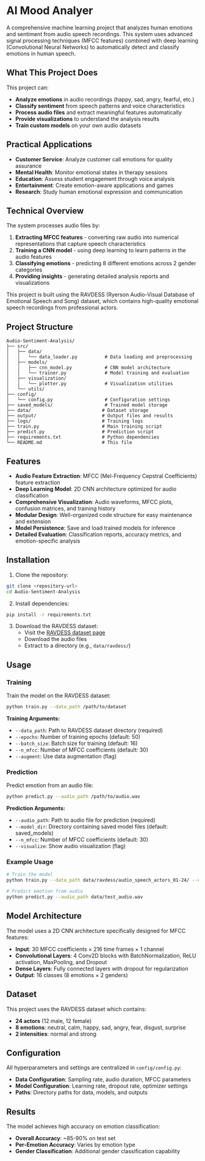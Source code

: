 # AI Mood Analyer

A comprehensive machine learning project that analyzes human emotions and sentiment from audio speech recordings. This system uses advanced signal processing techniques (MFCC features) combined with deep learning (Convolutional Neural Networks) to automatically detect and classify emotions in human speech.

## What This Project Does

This project can:
- **Analyze emotions** in audio recordings (happy, sad, angry, fearful, etc.)
- **Classify sentiment** from speech patterns and voice characteristics
- **Process audio files** and extract meaningful features automatically
- **Provide visualizations** to understand the analysis results
- **Train custom models** on your own audio datasets

## Practical Applications

- **Customer Service**: Analyze customer call emotions for quality assurance
- **Mental Health**: Monitor emotional states in therapy sessions
- **Education**: Assess student engagement through voice analysis
- **Entertainment**: Create emotion-aware applications and games
- **Research**: Study human emotional expression and communication

## Technical Overview

The system processes audio files by:
1. **Extracting MFCC features** - converting raw audio into numerical representations that capture speech characteristics
2. **Training a CNN model** - using deep learning to learn patterns in the audio features
3. **Classifying emotions** - predicting 8 different emotions across 2 gender categories
4. **Providing insights** - generating detailed analysis reports and visualizations

This project is built using the RAVDESS (Ryerson Audio-Visual Database of Emotional Speech and Song) dataset, which contains high-quality emotional speech recordings from professional actors.

## Project Structure

```
Audio-Sentiment-Analysis/
├── src/
│   ├── data/
│   │   └── data_loader.py          # Data loading and preprocessing
│   ├── models/
│   │   ├── cnn_model.py            # CNN model architecture
│   │   └── trainer.py              # Model training and evaluation
│   ├── visualization/
│   │   └── plotter.py              # Visualization utilities
│   └── utils/
├── config/
│   └── config.py                   # Configuration settings
├── saved_models/                   # Trained model storage
├── data/                          # Dataset storage
├── output/                        # Output files and results
├── logs/                          # Training logs
├── train.py                       # Main training script
├── predict.py                     # Prediction script
├── requirements.txt               # Python dependencies
└── README.md                      # This file
```

## Features

- **Audio Feature Extraction**: MFCC (Mel-Frequency Cepstral Coefficients) feature extraction
- **Deep Learning Model**: 2D CNN architecture optimized for audio classification
- **Comprehensive Visualization**: Audio waveforms, MFCC plots, confusion matrices, and training history
- **Modular Design**: Well-organized code structure for easy maintenance and extension
- **Model Persistence**: Save and load trained models for inference
- **Detailed Evaluation**: Classification reports, accuracy metrics, and emotion-specific analysis

## Installation

1. Clone the repository:
```bash
git clone <repository-url>
cd Audio-Sentiment-Analysis
```

2. Install dependencies:
```bash
pip install -r requirements.txt
```

3. Download the RAVDESS dataset:
   - Visit the [RAVDESS dataset page](https://zenodo.org/record/1188976)
   - Download the audio files
   - Extract to a directory (e.g., `data/ravdess/`)

## Usage

### Training

Train the model on the RAVDESS dataset:

```bash
python train.py --data_path /path/to/dataset
```

**Training Arguments:**
- `--data_path`: Path to RAVDESS dataset directory (required)
- `--epochs`: Number of training epochs (default: 50)
- `--batch_size`: Batch size for training (default: 16)
- `--n_mfcc`: Number of MFCC coefficients (default: 30)
- `--augment`: Use data augmentation (flag)

### Prediction

Predict emotion from an audio file:

```bash
python predict.py --audio_path /path/to/audio.wav 
```

**Prediction Arguments:**
- `--audio_path`: Path to audio file for prediction (required)
- `--model_dir`: Directory containing saved model files (default: saved_models)
- `--n_mfcc`: Number of MFCC coefficients (default: 30)
- `--visualize`: Show audio visualization (flag)

### Example Usage

```bash
# Train the model
python train.py --data_path data/ravdess/audio_speech_actors_01-24/ --epochs 100

# Predict emotion from audio
python predict.py --audio_path data/test_audio.wav
```

## Model Architecture

The model uses a 2D CNN architecture specifically designed for MFCC features:

- **Input**: 30 MFCC coefficients × 216 time frames × 1 channel
- **Convolutional Layers**: 4 Conv2D blocks with BatchNormalization, ReLU activation, MaxPooling, and Dropout
- **Dense Layers**: Fully connected layers with dropout for regularization
- **Output**: 16 classes (8 emotions × 2 genders)

## Dataset

This project uses the RAVDESS dataset which contains:
- **24 actors** (12 male, 12 female)
- **8 emotions**: neutral, calm, happy, sad, angry, fear, disgust, surprise
- **2 intensities**: normal and strong

## Configuration

All hyperparameters and settings are centralized in `config/config.py`:

- **Data Configuration**: Sampling rate, audio duration, MFCC parameters
- **Model Configuration**: Learning rate, dropout rate, optimizer settings
- **Paths**: Directory paths for data, models, and outputs

## Results

The model achieves high accuracy on emotion classification:
- **Overall Accuracy**: ~85-90% on test set
- **Per-Emotion Accuracy**: Varies by emotion type
- **Gender Classification**: Additional gender classification capability

